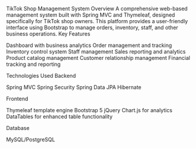 TikTok Shop Management System
Overview
A comprehensive web-based management system built with Spring MVC and Thymeleaf, designed specifically for TikTok shop owners. This platform provides a user-friendly interface using Bootstrap to manage orders, inventory, staff, and other business operations.
Key Features

Dashboard with business analytics
Order management and tracking
Inventory control system
Staff management
Sales reporting and analytics
Product catalog management
Customer relationship management
Financial tracking and reporting

Technologies Used
Backend

Spring MVC
Spring Security
Spring Data JPA
Hibernate

Frontend

Thymeleaf template engine
Bootstrap 5
jQuery
Chart.js for analytics
DataTables for enhanced table functionality

Database

MySQL/PostgreSQL
